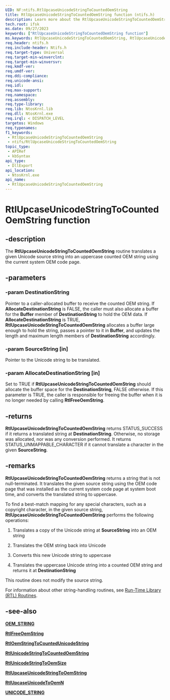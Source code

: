 ```yaml
---
UID: NF:ntifs.RtlUpcaseUnicodeStringToCountedOemString
title: RtlUpcaseUnicodeStringToCountedOemString function (ntifs.h)
description: Learn more about the RtlUpcaseUnicodeStringToCountedOemString function.
tech.root: ifsk
ms.date: 09/27/2023
keywords: ["RtlUpcaseUnicodeStringToCountedOemString function"]
ms.keywords: RtlUpcaseUnicodeStringToCountedOemString, RtlUpcaseUnicodeStringToCountedOemString routine [Installable File System Drivers], ifsk.rtlupcaseunicodestringtocountedoemstring, ntifs/RtlUpcaseUnicodeStringToCountedOemString, rtlref_54925045-9df1-41ef-9878-030f30e2a0f1.xml
req.header: ntifs.h
req.include-header: Ntifs.h
req.target-type: Universal
req.target-min-winverclnt: 
req.target-min-winversvr: 
req.kmdf-ver: 
req.umdf-ver: 
req.ddi-compliance: 
req.unicode-ansi: 
req.idl: 
req.max-support: 
req.namespace: 
req.assembly: 
req.type-library: 
req.lib: NtosKrnl.lib
req.dll: NtosKrnl.exe
req.irql: < DISPATCH_LEVEL
targetos: Windows
req.typenames: 
f1_keywords:
 - RtlUpcaseUnicodeStringToCountedOemString
 - ntifs/RtlUpcaseUnicodeStringToCountedOemString
topic_type:
 - APIRef
 - kbSyntax
api_type:
 - DllExport
api_location:
 - NtosKrnl.exe
api_name:
 - RtlUpcaseUnicodeStringToCountedOemString
---
```


# RtlUpcaseUnicodeStringToCountedOemString function

## -description

The **RtlUpcaseUnicodeStringToCountedOemString** routine translates a given Unicode source string into an uppercase counted OEM string using the current system OEM code page.

## -parameters

### -param DestinationString

Pointer to a caller-allocated buffer to receive the counted OEM string. If **AllocateDestinationString** is FALSE, the caller must also allocate a buffer for the **Buffer** member of **DestinationString** to hold the OEM data. If **AllocateDestinationString** is TRUE, **RtlUpcaseUnicodeStringToCountedOemString** allocates a buffer large enough to hold the string, passes a pointer to it in **Buffer**, and updates the length and maximum length members of **DestinationString** accordingly.

### -param SourceString [in]

Pointer to the Unicode string to be translated.

### -param AllocateDestinationString [in]

Set to TRUE if **RtlUpcaseUnicodeStringToCountedOemString** should allocate the buffer space for the **DestinationString**, FALSE otherwise. If this parameter is TRUE, the caller is responsible for freeing the buffer when it is no longer needed by calling **RtlFreeOemString**.

## -returns

**RtlUpcaseUnicodeStringToCountedOemString** returns STATUS_SUCCESS if it returns a translated string at **DestinationString**. Otherwise, no storage was allocated, nor was any conversion performed. It returns STATUS_UNMAPPABLE_CHARACTER if it cannot translate a character in the given **SourceString**.

## -remarks

**RtlUpcaseUnicodeStringToCountedOemString** returns a string that is not null-terminated. It translates the given source string using the OEM code page that was installed as the current system code page at system boot time, and converts the translated string to uppercase.

To find a best-match mapping for any special characters, such as a copyright character, in the given source string, **RtlUpcaseUnicodeStringToCountedOemString** performs the following operations:

1. Translates a copy of the Unicode string at **SourceString** into an OEM string

2. Translates the OEM string back into Unicode

3. Converts this new Unicode string to uppercase

4. Translates the uppercase Unicode string into a counted OEM string and returns it at **DestinationString**

This routine does not modify the source string.

For information about other string-handling routines, see [Run-Time Library (RTL) Routines](/windows-hardware/drivers/ddi/_kernel/#run-time-library-rtl-routines).

## -see-also

[**OEM_STRING**](/previous-versions/windows/hardware/drivers/ff558741(v=vs.85))

[**RtlFreeOemString**](nf-ntifs-rtlfreeoemstring.md)

[**RtlOemStringToCountedUnicodeString**](nf-ntifs-rtloemstringtocountedunicodestring.md)

[**RtlUnicodeStringToCountedOemString**](nf-ntifs-rtlunicodestringtocountedoemstring.md)

[**RtlUnicodeStringToOemSize**](nf-ntifs-rtlunicodestringtooemsize.md)

[**RtlUpcaseUnicodeStringToOemString**](nf-ntifs-rtlupcaseunicodestringtooemstring.md)

[**RtlUpcaseUnicodeToOemN**](nf-ntifs-rtlupcaseunicodetooemn.md)

[**UNICODE_STRING**](/windows/win32/api/ntdef/ns-ntdef-_unicode_string)

